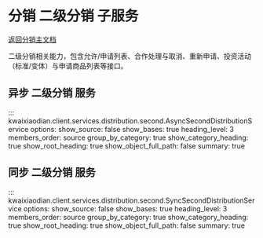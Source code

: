 # 分销 二级分销 子服务

[返回分销主文档](distribution-service.md)

二级分销相关能力，包含允许/申请列表、合作处理与取消、重新申请、投资活动（标准/变体）与申请商品列表等接口。

## 异步 二级分销 服务

::: kwaixiaodian.client.services.distribution.second.AsyncSecondDistributionService
    options:
      show_source: false
      show_bases: true
      heading_level: 3
      members_order: source
      group_by_category: true
      show_category_heading: true
      show_root_heading: true
      show_object_full_path: false
      summary: true

## 同步 二级分销 服务

::: kwaixiaodian.client.services.distribution.second.SyncSecondDistributionService
    options:
      show_source: false
      show_bases: true
      heading_level: 3
      members_order: source
      group_by_category: true
      show_category_heading: true
      show_root_heading: true
      show_object_full_path: false
      summary: true
